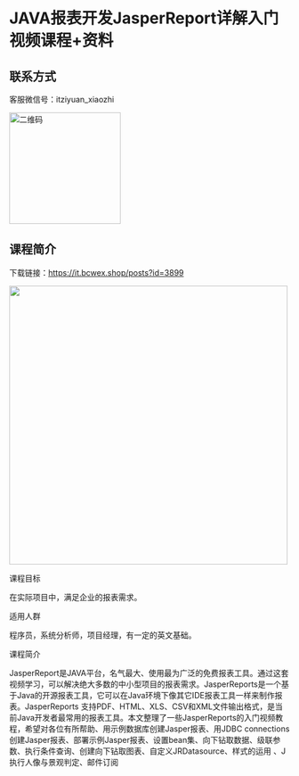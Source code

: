 # JAVA报表开发JasperReport详解入门视频课程+资料

## 联系方式

客服微信号：itziyuan_xiaozhi

<img src="https://ziyuanyun.oss-cn-guangzhou.aliyuncs.com/common/20240614073449/666b82192834a.jpg" width="200" height="200" alt="二维码">

## 课程简介

下载链接：https://it.bcwex.shop/posts?id=3899

<img src="https://ziyuanyun.oss-cn-guangzhou.aliyuncs.com/yun/20240515185411/66449453c0429.jpg" width="500" alt="">

  课程目标

 在实际项目中，满足企业的报表需求。

 适用人群

 程序员，系统分析师，项目经理，有一定的英文基础。

 课程简介

 JasperReport是JAVA平台，名气最大、使用最为广泛的免费报表工具。通过这套视频学习，可以解决绝大多数的中小型项目的报表需求。JasperReports是一个基于Java的开源报表工具，它可以在Java环境下像其它IDE报表工具一样来制作报表。JasperReports 支持PDF、HTML、XLS、CSV和XML文件输出格式，是当前Java开发者最常用的报表工具。本文整理了一些JasperReports的入门视频教程，希望对各位有所帮助、用示例数据库创建Jasper报表、用JDBC connections创建Jasper报表、部署示例Jasper报表、设置bean集、向下钻取数据、级联参数、执行条件查询、创建向下钻取图表、自定义JRDatasource、样式的运用 、J执行人像与景观判定、邮件订阅

  